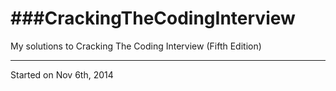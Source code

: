 ###CrackingTheCodingInterview
==========================
My solutions to Cracking The Coding Interview (Fifth Edition)


----------------------------
Started on Nov 6th, 2014

